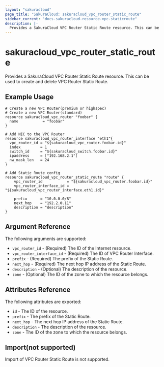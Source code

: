 ```yaml
---
layout: "sakuracloud"
page_title: "SakuraCloud: sakuracloud_vpc_router_static_route"
sidebar_current: "docs-sakuracloud-resource-vpc-staticroute"
description: |-
  Provides a SakuraCloud VPC Router Static Route resource. This can be used to create and delete VPC Router Static Route.
---
```


# sakuracloud\_vpc\_router\_static\_route

Provides a SakuraCloud VPC Router Static Route resource. This can be used to create and delete VPC Router Static Route.

## Example Usage

```hcl
# Create a new VPC Router(premium or highspec)
# Create a new VPC Router(standard)
resource sakuracloud_vpc_router "foobar" {
  name           = "foobar"
}

# Add NIC to the VPC Router
resource sakuracloud_vpc_router_interface "eth1"{
  vpc_router_id = "${sakuracloud_vpc_router.foobar.id}"
  index         = 1
  switch_id     = "${sakuracloud_switch.foobar.id}"
  ipaddress     = ["192.168.2.1"]
  nw_mask_len   = 24
}

# Add Static Route config
resource sakuracloud_vpc_router_static_route "route" {
    vpc_router_id           = "${sakuracloud_vpc_router.foobar.id}"
    vpc_router_interface_id = "${sakuracloud_vpc_router_interface.eth1.id}"

    prefix      = "10.0.0.0/8"
    next_hop    = "192.2.0.11"
    description = "description"
}
```

## Argument Reference

The following arguments are supported:

* `vpc_router_id` - (Required) The ID of the Internet resource.
* `vpc_router_interface_id` - (Required) The ID of VPC Router Interface.
* `prefix` - (Required) The prefix of the Static Route.
* `next_hop` - (Required) The next hop IP address of the Static Route.
* `description` - (Optional) The description of the resource.
* `zone` - (Optional) The ID of the zone to which the resource belongs.

## Attributes Reference

The following attributes are exported:

* `id` - The ID of the resource.
* `prefix` - The prefix of the Static Route.
* `next_hop` - The next hop IP address of the Static Route.
* `description` - The description of the resource.
* `zone` - The ID of the zone to which the resource belongs.

## Import(not supported)

Import of VPC Router Static Route is not supported.

